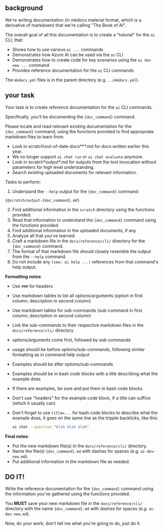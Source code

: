 ## background

We're writing documentation (in mkdocs material format, which is a derivative of markdown) that we're calling "The Book of AI".  

The overall goal of all this documentation is to create a "tutorial" for the `ai` CLI, that:  
* Shows how to use various `ai ...` commands  
* Demonstrates how Azure AI can be used via the `ai` CLI  
* Demonstrates how to create code for key scenarios using the `ai dev new ...` command  
* Provides reference documentation for the `ai` CLI commands

The `mkdocs.yml` files is in the parent directory (e.g. `../mkdocs.yml`).  

## your task

Your task is to create reference documentation for the `ai` CLI commands.

Specifically, you'll be documenting the `{doc_command}` command.

Please locate and read relevant existing documentation for the `{doc_command}` command, using the functions provided to find appropriate markdown files to learn from. 
- Look in scratch\out-of-date-docs\**\*.md for docs written earlier this year.
- We no longer support `ai chat run` or `ai chat evaluate` anymore. 
- Look in scratch\*output*.md for outputs from the tool invocation without parameters for high level understanding.
- Search existing uploaded documents for relevant information.

Tasks to perform:
1. Understand the `--help` output for the `{doc_command}` command:

```plaintext
{@scratch/output-{doc_command}.md}
```

2. Find additional information in the `scratch` directory using the functions provided.
3. Read that information to understand the `{doc_command}` command using the functions provided.
4. Find additional information in the uploaded documents, if any
5. Analyze all that you've learned.
6. Craft a markdown file in the `docs/reference/cli/` directory for the `{doc_command}` command.
7. The format of that markdown file should closely resemble the output from the `--help` command.
8. Do not include any `(see: ai help ...)` references from that command's help output.

**Formatting notes**:  
- Use `###` for headers
- Use markdown tables to list all options/arguments (option in first column; description in second column)
- Use markdown tables for sub-commands (sub-command in first column; description in second column)
- Link the sub-commands to their respective markdown files in the `docs/reference/cli/` directory
- options/arguments come first, followed by sub-commands
- usage should be before options/sub-commands, following similar formatting as in command help output
- Examples should be after options/sub-commands
- Examples should be in bash code blocks with a title describing what the example does
- If there are examples, be sure and put them in bash code blocks.
- Don't use "headers" for the example code block, if a title can suffice (which it usually can)
- Don't forget to use `title=...` for bash code blocks to describe what the example does, it goes on the same line as the tripple backticks, like this:

    ``` bash title="This is a title"
    ai chat --question "blah blah blah"
    ```


**Final notes**:  
* Put the new markdown file(s) in the `docs/reference/cli/` directory.
* Name the file(s) `{doc_command}.md` with dashes for spaces (e.g. `ai-dev-new.md`).
* Put additional information in the markdown file as needed.

## DO IT!
Write the reference documentation for the `{doc_command}` command using the information you've gathered using the functions provided. 

You **MUST** save your new markdown file in the `docs/reference/cli/` directory with the name `{doc_command}.md` with dashes for spaces (e.g. `ai-dev-new.md`).

Now, do your work; don't tell me what you're going to do, just do it.

